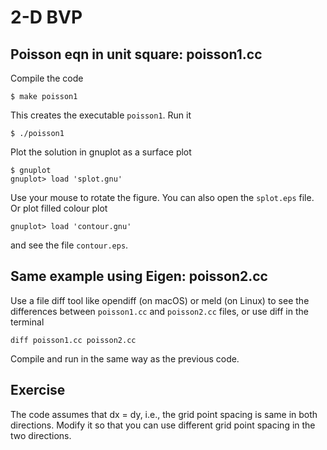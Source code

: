 # 2-D BVP

## Poisson eqn in unit square: poisson1.cc

Compile the code
```
$ make poisson1
```
This creates the executable `poisson1`. Run it
```
$ ./poisson1
```
Plot the solution in gnuplot as a surface plot
```
$ gnuplot
gnuplot> load 'splot.gnu'
```
Use your mouse to rotate the figure. You can also open the `splot.eps` file. Or plot filled colour plot
```
gnuplot> load 'contour.gnu'
```
and see the file `contour.eps`.

## Same example using Eigen: poisson2.cc

Use a file diff tool like opendiff (on macOS) or meld (on Linux) to see the differences between `poisson1.cc` and `poisson2.cc` files, or use diff in the terminal
```
diff poisson1.cc poisson2.cc
```

Compile and run in the same way as the previous code.

## Exercise

The code assumes that dx = dy, i.e., the grid point spacing is same in both directions. Modify it so that you can use different grid point spacing in the two directions.
